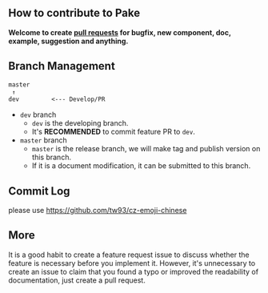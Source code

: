 ## How to contribute to Pake

**Welcome to create [pull requests](https://github.com/tw93/Pake/compare/) for bugfix, new component, doc, example, suggestion and anything.**

## Branch Management

```txt
master
 ↑
dev         <--- Develop/PR
```

-   `dev` branch
    -   `dev` is the developing branch.
    -   It's **RECOMMENDED** to commit feature PR to `dev`.
-   `master` branch
    -   `master` is the release branch, we will make tag and publish version on this branch.
    -   If it is a document modification, it can be submitted to this branch.

## Commit Log

please use <https://github.com/tw93/cz-emoji-chinese>

## More

It is a good habit to create a feature request issue to discuss whether the feature is necessary before you implement it. However, it's unnecessary to create an issue to claim that you found a typo or improved the readability of documentation, just create a pull request.
